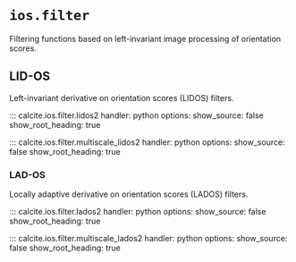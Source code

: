 # `ios.filter`

Filtering functions based on left-invariant image processing of orientation scores.

## LID-OS

Left-invariant derivative on orientation scores (LIDOS) filters.

::: calcite.ios.filter.lidos2
    handler: python
    options:
        show_source: false
        show_root_heading: true

::: calcite.ios.filter.multiscale_lidos2
    handler: python
    options:
        show_source: false
        show_root_heading: true


### LAD-OS

Locally adaptive derivative on orientation scores (LADOS) filters.

::: calcite.ios.filter.lados2
    handler: python
    options:
        show_source: false
        show_root_heading: true

::: calcite.ios.filter.multiscale_lados2
    handler: python
    options:
        show_source: false
        show_root_heading: true
